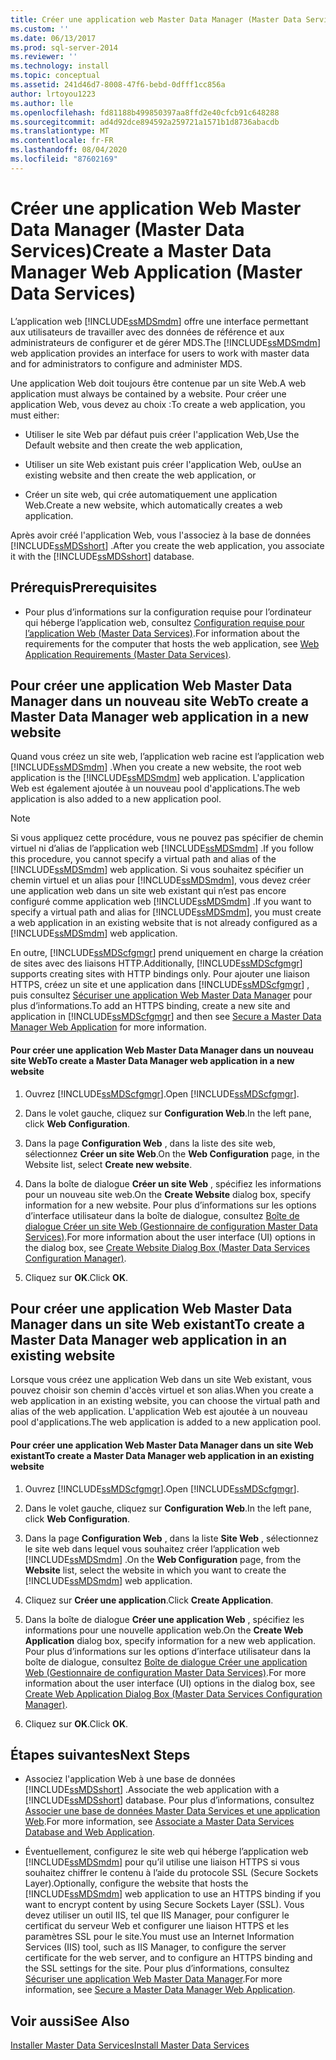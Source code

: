 ```yaml
---
title: Créer une application web Master Data Manager (Master Data Services) | Microsoft Docs
ms.custom: ''
ms.date: 06/13/2017
ms.prod: sql-server-2014
ms.reviewer: ''
ms.technology: install
ms.topic: conceptual
ms.assetid: 241d46d7-8008-47f6-bebd-0dfff1cc856a
author: lrtoyou1223
ms.author: lle
ms.openlocfilehash: fd81188b499850397aa8ffd2e40cfcb91c648288
ms.sourcegitcommit: ad4d92dce894592a259721a1571b1d8736abacdb
ms.translationtype: MT
ms.contentlocale: fr-FR
ms.lasthandoff: 08/04/2020
ms.locfileid: "87602169"
---
```

# <a name="create-a-master-data-manager-web-application-master-data-services"></a><span data-ttu-id="002cf-102">Créer une application Web Master Data Manager (Master Data Services)</span><span class="sxs-lookup"><span data-stu-id="002cf-102">Create a Master Data Manager Web Application (Master Data Services)</span></span>
  <span data-ttu-id="002cf-103">L’application web [!INCLUDE[ssMDSmdm](../../includes/ssmdsmdm-md.md)] offre une interface permettant aux utilisateurs de travailler avec des données de référence et aux administrateurs de configurer et de gérer MDS.</span><span class="sxs-lookup"><span data-stu-id="002cf-103">The [!INCLUDE[ssMDSmdm](../../includes/ssmdsmdm-md.md)] web application provides an interface for users to work with master data and for administrators to configure and administer MDS.</span></span>  
  
 <span data-ttu-id="002cf-104">Une application Web doit toujours être contenue par un site Web.</span><span class="sxs-lookup"><span data-stu-id="002cf-104">A web application must always be contained by a website.</span></span> <span data-ttu-id="002cf-105">Pour créer une application Web, vous devez au choix :</span><span class="sxs-lookup"><span data-stu-id="002cf-105">To create a web application, you must either:</span></span>  
  
-   <span data-ttu-id="002cf-106">Utiliser le site Web par défaut puis créer l'application Web,</span><span class="sxs-lookup"><span data-stu-id="002cf-106">Use the Default website and then create the web application,</span></span>  
  
-   <span data-ttu-id="002cf-107">Utiliser un site Web existant puis créer l'application Web, ou</span><span class="sxs-lookup"><span data-stu-id="002cf-107">Use an existing website and then create the web application, or</span></span>  
  
-   <span data-ttu-id="002cf-108">Créer un site web, qui crée automatiquement une application Web.</span><span class="sxs-lookup"><span data-stu-id="002cf-108">Create a new website, which automatically creates a web application.</span></span>  
  
 <span data-ttu-id="002cf-109">Après avoir créé l'application Web, vous l'associez à la base de données [!INCLUDE[ssMDSshort](../../includes/ssmdsshort-md.md)] .</span><span class="sxs-lookup"><span data-stu-id="002cf-109">After you create the web application, you associate it with the [!INCLUDE[ssMDSshort](../../includes/ssmdsshort-md.md)] database.</span></span>  
  
## <a name="prerequisites"></a><span data-ttu-id="002cf-110">Prérequis</span><span class="sxs-lookup"><span data-stu-id="002cf-110">Prerequisites</span></span>  
  
-   <span data-ttu-id="002cf-111">Pour plus d’informations sur la configuration requise pour l’ordinateur qui héberge l’application web, consultez [Configuration requise pour l’application Web &#40;Master Data Services&#41;](web-application-requirements-master-data-services.md).</span><span class="sxs-lookup"><span data-stu-id="002cf-111">For information about the requirements for the computer that hosts the web application, see [Web Application Requirements &#40;Master Data Services&#41;](web-application-requirements-master-data-services.md).</span></span>  
  
## <a name="to-create-a-master-data-manager-web-application-in-a-new-website"></a><span data-ttu-id="002cf-112">Pour créer une application Web Master Data Manager dans un nouveau site Web</span><span class="sxs-lookup"><span data-stu-id="002cf-112">To create a Master Data Manager web application in a new website</span></span>  
 <span data-ttu-id="002cf-113">Quand vous créez un site web, l’application web racine est l’application web [!INCLUDE[ssMDSmdm](../../includes/ssmdsmdm-md.md)] .</span><span class="sxs-lookup"><span data-stu-id="002cf-113">When you create a new website, the root web application is the [!INCLUDE[ssMDSmdm](../../includes/ssmdsmdm-md.md)] web application.</span></span> <span data-ttu-id="002cf-114">L'application Web est également ajoutée à un nouveau pool d'applications.</span><span class="sxs-lookup"><span data-stu-id="002cf-114">The web application is also added to a new application pool.</span></span>  
  
> [!NOTE]  
>  <span data-ttu-id="002cf-115">Si vous appliquez cette procédure, vous ne pouvez pas spécifier de chemin virtuel ni d’alias de l’application web [!INCLUDE[ssMDSmdm](../../includes/ssmdsmdm-md.md)] .</span><span class="sxs-lookup"><span data-stu-id="002cf-115">If you follow this procedure, you cannot specify a virtual path and alias of the [!INCLUDE[ssMDSmdm](../../includes/ssmdsmdm-md.md)] web application.</span></span> <span data-ttu-id="002cf-116">Si vous souhaitez spécifier un chemin virtuel et un alias pour [!INCLUDE[ssMDSmdm](../../includes/ssmdsmdm-md.md)], vous devez créer une application web dans un site web existant qui n’est pas encore configuré comme application web [!INCLUDE[ssMDSmdm](../../includes/ssmdsmdm-md.md)] .</span><span class="sxs-lookup"><span data-stu-id="002cf-116">If you want to specify a virtual path and alias for [!INCLUDE[ssMDSmdm](../../includes/ssmdsmdm-md.md)], you must create a web application in an existing website that is not already configured as a [!INCLUDE[ssMDSmdm](../../includes/ssmdsmdm-md.md)] web application.</span></span>  
  
 <span data-ttu-id="002cf-117">En outre, [!INCLUDE[ssMDScfgmgr](../../includes/ssmdscfgmgr-md.md)] prend uniquement en charge la création de sites avec des liaisons HTTP.</span><span class="sxs-lookup"><span data-stu-id="002cf-117">Additionally, [!INCLUDE[ssMDScfgmgr](../../includes/ssmdscfgmgr-md.md)] supports creating sites with HTTP bindings only.</span></span> <span data-ttu-id="002cf-118">Pour ajouter une liaison HTTPS, créez un site et une application dans [!INCLUDE[ssMDScfgmgr](../../includes/ssmdscfgmgr-md.md)] , puis consultez [Sécuriser une application Web Master Data Manager](secure-a-master-data-manager-web-application.md) pour plus d’informations.</span><span class="sxs-lookup"><span data-stu-id="002cf-118">To add an HTTPS binding, create a new site and application in [!INCLUDE[ssMDScfgmgr](../../includes/ssmdscfgmgr-md.md)] and then see [Secure a Master Data Manager Web Application](secure-a-master-data-manager-web-application.md) for more information.</span></span>  
  
#### <a name="to-create-a-master-data-manager-web-application-in-a-new-website"></a><span data-ttu-id="002cf-119">Pour créer une application Web Master Data Manager dans un nouveau site Web</span><span class="sxs-lookup"><span data-stu-id="002cf-119">To create a Master Data Manager web application in a new website</span></span>  
  
1.  <span data-ttu-id="002cf-120">Ouvrez [!INCLUDE[ssMDScfgmgr](../../includes/ssmdscfgmgr-md.md)].</span><span class="sxs-lookup"><span data-stu-id="002cf-120">Open [!INCLUDE[ssMDScfgmgr](../../includes/ssmdscfgmgr-md.md)].</span></span>  
  
2.  <span data-ttu-id="002cf-121">Dans le volet gauche, cliquez sur **Configuration Web**.</span><span class="sxs-lookup"><span data-stu-id="002cf-121">In the left pane, click **Web Configuration**.</span></span>  
  
3.  <span data-ttu-id="002cf-122">Dans la page **Configuration Web** , dans la liste des site web, sélectionnez **Créer un site Web**.</span><span class="sxs-lookup"><span data-stu-id="002cf-122">On the **Web Configuration** page, in the Website list, select **Create new website**.</span></span>  
  
4.  <span data-ttu-id="002cf-123">Dans la boîte de dialogue **Créer un site Web** , spécifiez les informations pour un nouveau site web.</span><span class="sxs-lookup"><span data-stu-id="002cf-123">On the **Create Website** dialog box, specify information for a new website.</span></span> <span data-ttu-id="002cf-124">Pour plus d’informations sur les options d’interface utilisateur dans la boîte de dialogue, consultez [Boîte de dialogue Créer un site Web &#40;Gestionnaire de configuration Master Data Services&#41;](../create-website-dialog-box-master-data-services-configuration-manager.md).</span><span class="sxs-lookup"><span data-stu-id="002cf-124">For more information about the user interface (UI) options in the dialog box, see [Create Website Dialog Box &#40;Master Data Services Configuration Manager&#41;](../create-website-dialog-box-master-data-services-configuration-manager.md).</span></span>  
  
5.  <span data-ttu-id="002cf-125">Cliquez sur **OK**.</span><span class="sxs-lookup"><span data-stu-id="002cf-125">Click **OK**.</span></span>  
  
## <a name="to-create-a-master-data-manager-web-application-in-an-existing-website"></a><span data-ttu-id="002cf-126">Pour créer une application Web Master Data Manager dans un site Web existant</span><span class="sxs-lookup"><span data-stu-id="002cf-126">To create a Master Data Manager web application in an existing website</span></span>  
 <span data-ttu-id="002cf-127">Lorsque vous créez une application Web dans un site Web existant, vous pouvez choisir son chemin d'accès virtuel et son alias.</span><span class="sxs-lookup"><span data-stu-id="002cf-127">When you create a web application in an existing website, you can choose the virtual path and alias of the web application.</span></span> <span data-ttu-id="002cf-128">L'application Web est ajoutée à un nouveau pool d'applications.</span><span class="sxs-lookup"><span data-stu-id="002cf-128">The web application is added to a new application pool.</span></span>  
  
#### <a name="to-create-a-master-data-manager-web-application-in-an-existing-website"></a><span data-ttu-id="002cf-129">Pour créer une application Web Master Data Manager dans un site Web existant</span><span class="sxs-lookup"><span data-stu-id="002cf-129">To create a Master Data Manager web application in an existing website</span></span>  
  
1.  <span data-ttu-id="002cf-130">Ouvrez [!INCLUDE[ssMDScfgmgr](../../includes/ssmdscfgmgr-md.md)].</span><span class="sxs-lookup"><span data-stu-id="002cf-130">Open [!INCLUDE[ssMDScfgmgr](../../includes/ssmdscfgmgr-md.md)].</span></span>  
  
2.  <span data-ttu-id="002cf-131">Dans le volet gauche, cliquez sur **Configuration Web**.</span><span class="sxs-lookup"><span data-stu-id="002cf-131">In the left pane, click **Web Configuration**.</span></span>  
  
3.  <span data-ttu-id="002cf-132">Dans la page **Configuration Web** , dans la liste **Site Web** , sélectionnez le site web dans lequel vous souhaitez créer l’application web [!INCLUDE[ssMDSmdm](../../includes/ssmdsmdm-md.md)] .</span><span class="sxs-lookup"><span data-stu-id="002cf-132">On the **Web Configuration** page, from the **Website** list, select the website in which you want to create the [!INCLUDE[ssMDSmdm](../../includes/ssmdsmdm-md.md)] web application.</span></span>  
  
4.  <span data-ttu-id="002cf-133">Cliquez sur **Créer une application**.</span><span class="sxs-lookup"><span data-stu-id="002cf-133">Click **Create Application**.</span></span>  
  
5.  <span data-ttu-id="002cf-134">Dans la boîte de dialogue **Créer une application Web** , spécifiez les informations pour une nouvelle application web.</span><span class="sxs-lookup"><span data-stu-id="002cf-134">On the **Create Web Application** dialog box, specify information for a new web application.</span></span> <span data-ttu-id="002cf-135">Pour plus d’informations sur les options d’interface utilisateur dans la boîte de dialogue, consultez [Boîte de dialogue Créer une application Web &#40;Gestionnaire de configuration Master Data Services&#41;](../create-web-application-dialog-box-master-data-services-configuration-manager.md).</span><span class="sxs-lookup"><span data-stu-id="002cf-135">For more information about the user interface (UI) options in the dialog box, see [Create Web Application Dialog Box &#40;Master Data Services Configuration Manager&#41;](../create-web-application-dialog-box-master-data-services-configuration-manager.md).</span></span>  
  
6.  <span data-ttu-id="002cf-136">Cliquez sur **OK**.</span><span class="sxs-lookup"><span data-stu-id="002cf-136">Click **OK**.</span></span>  
  
## <a name="next-steps"></a><span data-ttu-id="002cf-137">Étapes suivantes</span><span class="sxs-lookup"><span data-stu-id="002cf-137">Next Steps</span></span>  
  
-   <span data-ttu-id="002cf-138">Associez l'application Web à une base de données [!INCLUDE[ssMDSshort](../../includes/ssmdsshort-md.md)] .</span><span class="sxs-lookup"><span data-stu-id="002cf-138">Associate the web application with a [!INCLUDE[ssMDSshort](../../includes/ssmdsshort-md.md)] database.</span></span> <span data-ttu-id="002cf-139">Pour plus d’informations, consultez [Associer une base de données Master Data Services et une application Web](associate-a-master-data-services-database-and-web-application.md).</span><span class="sxs-lookup"><span data-stu-id="002cf-139">For more information, see [Associate a Master Data Services Database and Web Application](associate-a-master-data-services-database-and-web-application.md).</span></span>  
  
-   <span data-ttu-id="002cf-140">Éventuellement, configurez le site web qui héberge l’application web [!INCLUDE[ssMDSmdm](../../includes/ssmdsmdm-md.md)] pour qu’il utilise une liaison HTTPS si vous souhaitez chiffrer le contenu à l’aide du protocole SSL (Secure Sockets Layer).</span><span class="sxs-lookup"><span data-stu-id="002cf-140">Optionally, configure the website that hosts the [!INCLUDE[ssMDSmdm](../../includes/ssmdsmdm-md.md)] web application to use an HTTPS binding if you want to encrypt content by using Secure Sockets Layer (SSL).</span></span> <span data-ttu-id="002cf-141">Vous devez utiliser un outil IIS, tel que IIS Manager, pour configurer le certificat du serveur Web et configurer une liaison HTTPS et les paramètres SSL pour le site.</span><span class="sxs-lookup"><span data-stu-id="002cf-141">You must use an Internet Information Services (IIS) tool, such as IIS Manager, to configure the server certificate for the web server, and to configure an HTTPS binding and the SSL settings for the site.</span></span> <span data-ttu-id="002cf-142">Pour plus d’informations, consultez [Sécuriser une application Web Master Data Manager](secure-a-master-data-manager-web-application.md).</span><span class="sxs-lookup"><span data-stu-id="002cf-142">For more information, see [Secure a Master Data Manager Web Application](secure-a-master-data-manager-web-application.md).</span></span>  
  
## <a name="see-also"></a><span data-ttu-id="002cf-143">Voir aussi</span><span class="sxs-lookup"><span data-stu-id="002cf-143">See Also</span></span>  
 [<span data-ttu-id="002cf-144">Installer Master Data Services</span><span class="sxs-lookup"><span data-stu-id="002cf-144">Install Master Data Services</span></span>](install-master-data-services.md)  
  
  

